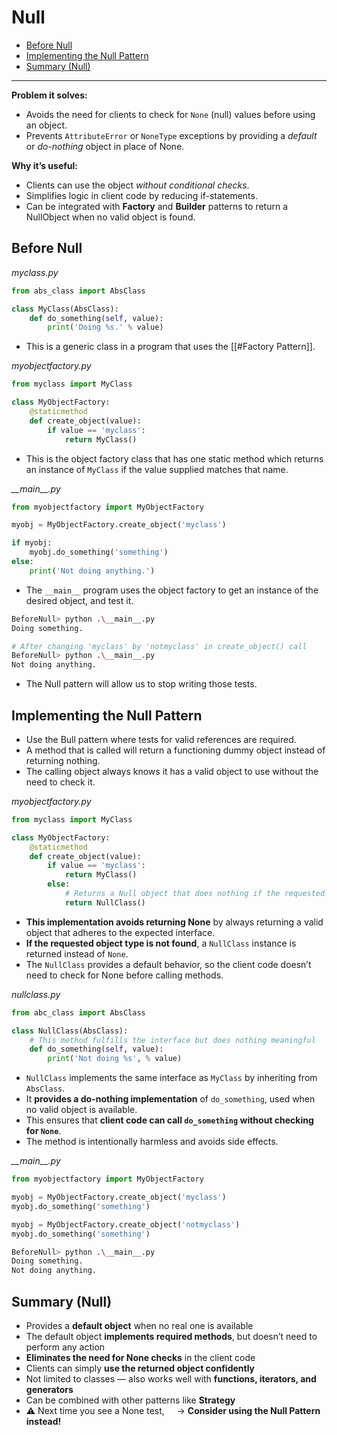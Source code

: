 # Null

- [Before Null](#before-null)
- [Implementing the Null Pattern](#implementing-the-null-pattern)
- [Summary (Null)](#summary-null)

---

**Problem it solves:**
- Avoids the need for clients to check for `None` (null) values before using an object.
- Prevents `AttributeError` or `NoneType` exceptions by providing a _default_ or _do-nothing_ object in place of None.

**Why it’s useful:**
- Clients can use the object _without conditional checks_.
- Simplifies logic in client code by reducing if-statements.
- Can be integrated with **Factory** and **Builder** patterns to return a NullObject when no valid object is found.
## Before Null

*myclass.py*
```python
from abs_class import AbsClass

class MyClass(AbsClass):
    def do_something(self, value):
        print('Doing %s.' % value)
```

- This is a generic class in a program that uses the [[#Factory Pattern]].

*myobjectfactory.py*
```python
from myclass import MyClass

class MyObjectFactory:
    @staticmethod
    def create_object(value):
        if value == 'myclass':
            return MyClass()
```

- This is the object factory class that has one static method which returns an instance of `MyClass` if the value supplied matches that name.

*\_\_main__.py*
```python
from myobjectfactory import MyObjectFactory

myobj = MyObjectFactory.create_object('myclass')

if myobj:
    myobj.do_something('something')
else:
    print('Not doing anything.')
```

- The `__main__` program uses the object factory to get an instance of the desired object, and test it.

```bash
BeforeNull> python .\__main__.py
Doing something.

# After changing 'myclass' by 'notmyclass' in create_object() call
BeforeNull> python .\__main__.py
Not doing anything.
```

- The Null pattern will allow us to stop writing those tests.

## Implementing the Null Pattern

- Use the Bull pattern where tests for valid references are required.
- A method that is called will return a functioning dummy object instead of returning nothing.
- The calling object always knows it has a valid object to use without the need to check it.

*myobjectfactory.py*
```python
from myclass import MyClass

class MyObjectFactory:
    @staticmethod
    def create_object(value):
        if value == 'myclass':
            return MyClass()
        else:
			# Returns a Null object that does nothing if the requested class does not match
	        return NullClass()
```

- **This implementation avoids returning None** by always returning a valid object that adheres to the expected interface.
- **If the requested object type is not found**, a `NullClass` instance is returned instead of `None`.
- The `NullClass` provides a default behavior, so the client code doesn’t need to check for None before calling methods.

*nullclass.py*
```python
from abc_class import AbsClass

class NullClass(AbsClass):
	# This method fulfills the interface but does nothing meaningful
	def do_something(self, value):
		print('Not doing %s', % value)
```

- `NullClass` implements the same interface as `MyClass` by inheriting from `AbsClass`.
- It **provides a do-nothing implementation** of `do_something`, used when no valid object is available.
- This ensures that **client code can call `do_something` without checking for `None`**.
- The method is intentionally harmless and avoids side effects.

*\_\_main__.py*
```python
from myobjectfactory import MyObjectFactory

myobj = MyObjectFactory.create_object('myclass')
myobj.do_something('something')

myobj = MyObjectFactory.create_object('notmyclass')
myobj.do_something('something')
```

```bash
BeforeNull> python .\__main__.py
Doing something.
Not doing anything.
```

## Summary (Null)

- Provides a **default object** when no real one is available
- The default object **implements required methods**, but doesn’t need to perform any action
- **Eliminates the need for None checks** in the client code
- Clients can simply **use the returned object confidently**
- Not limited to classes — also works well with **functions, iterators, and generators**
- Can be combined with other patterns like **Strategy**
- ⚠️ Next time you see a None test,
        → **Consider using the Null Pattern instead!**